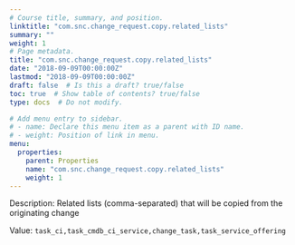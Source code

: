 ```yaml
---
# Course title, summary, and position.
linktitle: "com.snc.change_request.copy.related_lists"
summary: ""
weight: 1
# Page metadata.
title: "com.snc.change_request.copy.related_lists"
date: "2018-09-09T00:00:00Z"
lastmod: "2018-09-09T00:00:00Z"
draft: false  # Is this a draft? true/false
toc: true  # Show table of contents? true/false
type: docs  # Do not modify.

# Add menu entry to sidebar.
# - name: Declare this menu item as a parent with ID name.
# - weight: Position of link in menu.
menu:
  properties:
    parent: Properties
    name: "com.snc.change_request.copy.related_lists"
    weight: 1
---
```


Description: Related lists (comma-separated) that will be copied from the originating change


Value: `task_ci,task_cmdb_ci_service,change_task,task_service_offering`